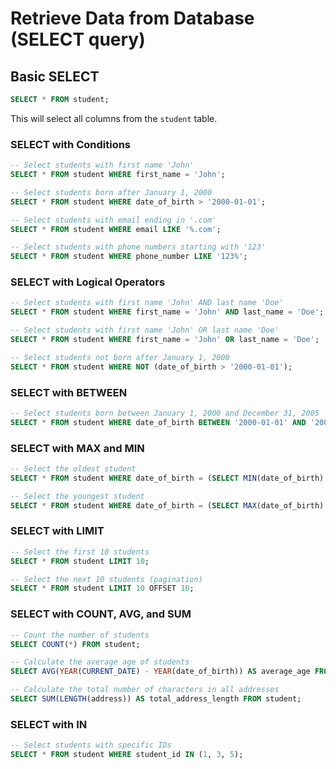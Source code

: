 # Retrieve Data from Database (SELECT query)

## Basic SELECT

```sql
SELECT * FROM student;
```

This will select all columns from the `student` table.

### SELECT with Conditions

```sql
-- Select students with first name 'John'
SELECT * FROM student WHERE first_name = 'John';

-- Select students born after January 1, 2000
SELECT * FROM student WHERE date_of_birth > '2000-01-01';

-- Select students with email ending in '.com'
SELECT * FROM student WHERE email LIKE '%.com';

-- Select students with phone numbers starting with '123'
SELECT * FROM student WHERE phone_number LIKE '123%';
```

### SELECT with Logical Operators

```sql
-- Select students with first name 'John' AND last name 'Doe'
SELECT * FROM student WHERE first_name = 'John' AND last_name = 'Doe';

-- Select students with first name 'John' OR last name 'Doe'
SELECT * FROM student WHERE first_name = 'John' OR last_name = 'Doe';

-- Select students not born after January 1, 2000
SELECT * FROM student WHERE NOT (date_of_birth > '2000-01-01');
```

### SELECT with BETWEEN

```sql
-- Select students born between January 1, 2000 and December 31, 2005
SELECT * FROM student WHERE date_of_birth BETWEEN '2000-01-01' AND '2005-12-31';
```

### SELECT with MAX and MIN

```sql
-- Select the oldest student
SELECT * FROM student WHERE date_of_birth = (SELECT MIN(date_of_birth) FROM student);

-- Select the youngest student
SELECT * FROM student WHERE date_of_birth = (SELECT MAX(date_of_birth) FROM student);
```

### SELECT with LIMIT

```sql
-- Select the first 10 students
SELECT * FROM student LIMIT 10;

-- Select the next 10 students (pagination)
SELECT * FROM student LIMIT 10 OFFSET 10;
```

### SELECT with COUNT, AVG, and SUM

```sql
-- Count the number of students
SELECT COUNT(*) FROM student;

-- Calculate the average age of students
SELECT AVG(YEAR(CURRENT_DATE) - YEAR(date_of_birth)) AS average_age FROM student;

-- Calculate the total number of characters in all addresses
SELECT SUM(LENGTH(address)) AS total_address_length FROM student;
```

### SELECT with IN

```sql
-- Select students with specific IDs
SELECT * FROM student WHERE student_id IN (1, 3, 5);
```
